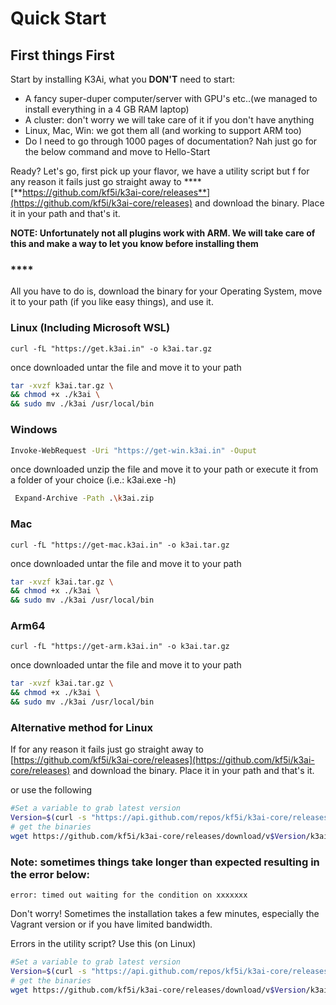 # Quick Start

## First things First

Start by installing K3Ai, what you **DON'T** need to start:

* A fancy super-duper computer/server with GPU's etc..\(we managed to install everything in a 4 GB RAM laptop\)
* A cluster: don't worry we will take care of it if you don't have anything
* Linux, Mac, Win: we got them all \(and working to support ARM too\)
* Do I need to go through 1000 pages of documentation? Nah just go for the below command and move to Hello-Start

Ready? Let's go, first pick up your flavor, we have a utility script but f for any reason it fails just go straight away to ****[**https://github.com/kf5i/k3ai-core/releases**](https://github.com/kf5i/k3ai-core/releases) and download the binary. Place it in your path and that's it.

**NOTE: Unfortunately not all plugins work with ARM. We will take care of this and make a way to let you know before installing them**

### \*\*\*\*

All you have to do is, download the binary for your Operating System, move it to your path \(if you like easy things\), and use it.

### Linux \(Including Microsoft WSL\)

```text
curl -fL "https://get.k3ai.in" -o k3ai.tar.gz
```

once downloaded untar the file  and move it to your path

```bash
tar -xvzf k3ai.tar.gz \
&& chmod +x ./k3ai \
&& sudo mv ./k3ai /usr/local/bin
```

### Windows

```bash
Invoke-WebRequest -Uri "https://get-win.k3ai.in" -Ouput
```

once downloaded unzip the file and move it to your path or execute it from a folder of your choice \(i.e.: k3ai.exe -h\)

```bash
 Expand-Archive -Path .\k3ai.zip
```

### Mac

```text
curl -fL "https://get-mac.k3ai.in" -o k3ai.tar.gz
```

once downloaded untar the file  and move it to your path

```bash
tar -xvzf k3ai.tar.gz \
&& chmod +x ./k3ai \
&& sudo mv ./k3ai /usr/local/bin
```

### Arm64

```text
curl -fL "https://get-arm.k3ai.in" -o k3ai.tar.gz
```

once downloaded untar the file  and move it to your path

```bash
tar -xvzf k3ai.tar.gz \
&& chmod +x ./k3ai \
&& sudo mv ./k3ai /usr/local/bin
```

### Alternative method for Linux

If for any reason it fails just go straight away to [https://github.com/kf5i/k3ai-core/releases](https://github.com/kf5i/k3ai-core/releases) and download the binary. Place it in your path and that's it.

 or use the following

```bash
#Set a variable to grab latest version
Version=$(curl -s "https://api.github.com/repos/kf5i/k3ai-core/releases/latest" | awk -F '"' '/tag_name/{print $4}' | cut -c 2-6) 
# get the binaries
wget https://github.com/kf5i/k3ai-core/releases/download/v$Version/k3ai-core_${Version}_linux_amd64.tar.gz
```

### **Note: sometimes things take longer than expected resulting in the error below:**

```text
error: timed out waiting for the condition on xxxxxxx
```

Don't worry! Sometimes the installation takes a few minutes, especially the Vagrant version or if you have limited bandwidth.

Errors in the utility script? Use this \(on Linux\)

```bash
#Set a variable to grab latest version
Version=$(curl -s "https://api.github.com/repos/kf5i/k3ai-core/releases/latest" | awk -F '"' '/tag_name/{print $4}' | cut -c 2-6) 
# get the binaries
wget https://github.com/kf5i/k3ai-core/releases/download/v$Version/k3ai-core_${Version}_linux_amd64.tar.gz
```

